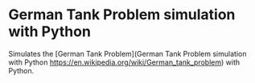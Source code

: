 # German Tank Problem simulation with Python

Simulates the [German Tank Problem](German Tank Problem simulation with Python https://en.wikipedia.org/wiki/German_tank_problem) with Python.
